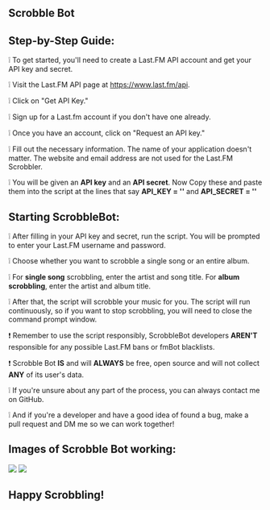 ## Scrobble Bot

## Step-by-Step Guide:

  ❕ To get started, you'll need to create a Last.FM API account and get your API key and secret.
  
  ❕ Visit the Last.FM API page at https://www.last.fm/api.

  ❕ Click on "Get API Key."
  
  ❕ Sign up for a Last.fm account if you don't have one already.
  
  ❕ Once you have an account, click on "Request an API key."
  
  ❕ Fill out the necessary information. The name of your application doesn't matter. The website and email address are not used for the Last.FM Scrobbler.
  
  ❕ You will be given an **API key** and an **API secret**. Now Copy these and paste them into the script at the lines that say **API_KEY = ''** and **API_SECRET = ''**

## Starting ScrobbleBot:

 ❕ After filling in your API key and secret, run the script. You will be prompted to enter your Last.FM username and password.

 ❕ Choose whether you want to scrobble a single song or an entire album.

 ❕ For **single song** scrobbling, enter the artist and song title. For **album scrobbling**, enter the artist and album title.
 
 ❕ After that, the script will scrobble your music for you. The script will run continuously, so if you want to stop scrobbling, you will need to close the command prompt window.

 
 ❗ Remember to use the script responsibly, ScrobbleBot developers **AREN'T** responsible for any possible Last.FM bans or fmBot blacklists.
 
 ❗ Scrobble Bot **IS** and will **ALWAYS** be free, open source and will not collect **ANY** of its user's data.


 ❕ If you're unsure about any part of the process, you can always contact me on GitHub.
 
 ❕ And if you're a developer and have a good idea of found a bug, make a pull request and DM me so we can work together!
 
## Images of Scrobble Bot working:

<img src="https://cdn.discordapp.com/attachments/1113994866330980442/1187875264630370431/image.png"/>

<img src="https://cdn.discordapp.com/attachments/1113994866330980442/1187878698528022678/image.png"/>

## Happy Scrobbling!
